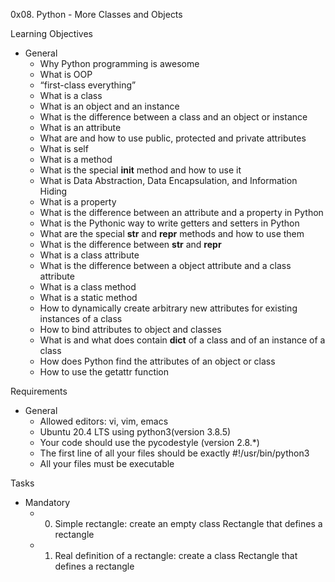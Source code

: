 0x08. Python - More Classes and Objects

Learning Objectives
- General
	- Why Python programming is awesome
	- What is OOP
	- “first-class everything”
	- What is a class
	- What is an object and an instance
	- What is the difference between a class and an object or instance
	- What is an attribute
	- What are and how to use public, protected and private attributes
	- What is self
	- What is a method
	- What is the special __init__ method and how to use it
	- What is Data Abstraction, Data Encapsulation, and Information Hiding
	- What is a property
	- What is the difference between an attribute and a property in Python
	- What is the Pythonic way to write getters and setters in Python
	- What are the special __str__ and __repr__ methods and how to use them
	- What is the difference between __str__ and __repr__
	- What is a class attribute
	- What is the difference between a object attribute and a class attribute
	- What is a class method
	- What is a static method
	- How to dynamically create arbitrary new attributes for existing instances of a class
	- How to bind attributes to object and classes
	- What is and what does contain __dict__ of a class and of an instance of a class
	- How does Python find the attributes of an object or class
	- How to use the getattr function

Requirements
- General
	- Allowed editors: vi, vim, emacs
	- Ubuntu 20.4 LTS using python3(version 3.8.5)
	- Your code should use the pycodestyle (version 2.8.*)
	- The first line of all your files should be exactly #!/usr/bin/python3
	- All your files must be executable

Tasks
- Mandatory
	- 0. Simple rectangle: create an empty class Rectangle that defines a rectangle
	- 1. Real definition of a rectangle: create  a class Rectangle that defines a rectangle
